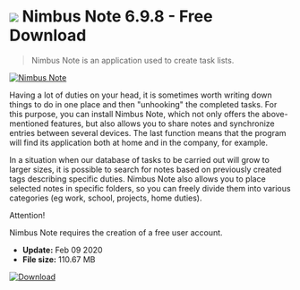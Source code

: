 # ![](https://cdn.softexe.net/static/icon/win.gif) Nimbus Note 6.9.8 - Free Download

> Nimbus Note is an application used to create task lists.

[![Nimbus Note](https://gallery.dpcdn.pl/imgc/Tools/82782/g_-_420x350_1.5_-_x56edb8c8-2905-4988-950b-95e06a113ec7.jpg)](https://softexe.net/win/business/organizer/nimbus-note:hbeb.html)

Having a lot of duties on your head, it is sometimes worth writing down things to do in one place and then "unhooking" the completed tasks. For this purpose, you can install Nimbus Note, which not only offers the above-mentioned features, but also allows you to share notes and synchronize entries between several devices. The last function means that the program will find its application both at home and in the company, for example.
 
 In a situation when our database of tasks to be carried out will grow to larger sizes, it is possible to search for notes based on previously created tags describing specific duties. Nimbus Note also allows you to place selected notes in specific folders, so you can freely divide them into various categories (eg work, school, projects, home duties).
 
 Attention!
 
 Nimbus Note requires the creation of a free user account.


- **Update:** Feb 09 2020
- **File size:** 110.67 MB

[![Download](https://cdn.softexe.net/static/img/download.png)](https://softexe.net/win/business/organizer/nimbus-note:hbeb.html)

